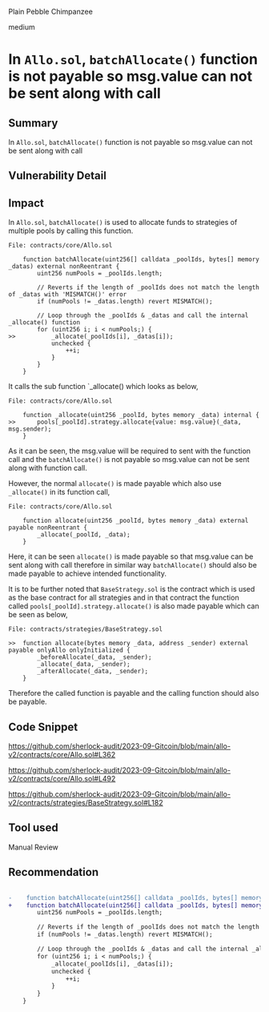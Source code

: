 Plain Pebble Chimpanzee

medium

# In `Allo.sol`, `batchAllocate()` function is not payable so msg.value can not be sent along with call
## Summary
In `Allo.sol`, `batchAllocate()` function is not payable so msg.value can not be sent along with call

## Vulnerability Detail
## Impact

In `Allo.sol`, `batchAllocate()` is used to allocate funds to strategies of multiple pools by calling this function.

```Solidity
File: contracts/core/Allo.sol

    function batchAllocate(uint256[] calldata _poolIds, bytes[] memory _datas) external nonReentrant {
        uint256 numPools = _poolIds.length;

        // Reverts if the length of _poolIds does not match the length of _datas with 'MISMATCH()' error
        if (numPools != _datas.length) revert MISMATCH();

        // Loop through the _poolIds & _datas and call the internal _allocate() function
        for (uint256 i; i < numPools;) {
>>          _allocate(_poolIds[i], _datas[i]);
            unchecked {
                ++i;
            }
        }
    }
```

It calls the sub function `_allocate() which looks as below,

```Solidity
File: contracts/core/Allo.sol

    function _allocate(uint256 _poolId, bytes memory _data) internal {
>>      pools[_poolId].strategy.allocate{value: msg.value}(_data, msg.sender);
    }
```

As it can be seen, the msg.value will be required to sent with the function call and the `batchAllocate()` is not payable so msg.value can not be sent along with function call.  

However, the normal `allocate()` is made payable which also use `_allocate()` in its function call,

```Solidity
File: contracts/core/Allo.sol

    function allocate(uint256 _poolId, bytes memory _data) external payable nonReentrant {
        _allocate(_poolId, _data);
    }
```

Here, it can be seen `allocate()` is made payable so that msg.value can be sent along with call therefore in similar way `batchAllocate()` should also be made payable to achieve intended functionality.

It is to be further noted that `BaseStrategy.sol` is the contract which is used as the base contract for all strategies and in that contract the function called `pools[_poolId].strategy.allocate()` is also made payable which can be seen as below,

```Solidity
File: contracts/strategies/BaseStrategy.sol

>>  function allocate(bytes memory _data, address _sender) external payable onlyAllo onlyInitialized {
        _beforeAllocate(_data, _sender);
        _allocate(_data, _sender);
        _afterAllocate(_data, _sender);
    }
```

Therefore the called function is payable and the calling function should also be payable.

## Code Snippet
https://github.com/sherlock-audit/2023-09-Gitcoin/blob/main/allo-v2/contracts/core/Allo.sol#L362

https://github.com/sherlock-audit/2023-09-Gitcoin/blob/main/allo-v2/contracts/core/Allo.sol#L492

https://github.com/sherlock-audit/2023-09-Gitcoin/blob/main/allo-v2/contracts/strategies/BaseStrategy.sol#L182

## Tool used
Manual Review

## Recommendation

```diff

-    function batchAllocate(uint256[] calldata _poolIds, bytes[] memory _datas) external nonReentrant {
+    function batchAllocate(uint256[] calldata _poolIds, bytes[] memory _datas) external payable nonReentrant {
        uint256 numPools = _poolIds.length;

        // Reverts if the length of _poolIds does not match the length of _datas with 'MISMATCH()' error
        if (numPools != _datas.length) revert MISMATCH();

        // Loop through the _poolIds & _datas and call the internal _allocate() function
        for (uint256 i; i < numPools;) {
            _allocate(_poolIds[i], _datas[i]);
            unchecked {
                ++i;
            }
        }
    }
```
